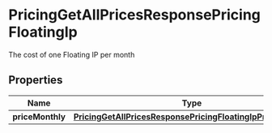 

# PricingGetAllPricesResponsePricingFloatingIp

The cost of one Floating IP per month

## Properties

| Name | Type | Description | Notes |
|------------ | ------------- | ------------- | -------------|
|**priceMonthly** | [**PricingGetAllPricesResponsePricingFloatingIpPriceMonthly**](PricingGetAllPricesResponsePricingFloatingIpPriceMonthly.md) |  |  |



